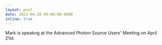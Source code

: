 ```yaml
---
layout: post
date: 2023-04-20 09:00:00-0400
inline: true
---
```


Mark is speakng at the Advanced Photon Source Users' Meeting on April 21st.